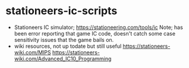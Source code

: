 # stationeers-ic-scripts

- Stationeers IC simulator; 
  https://stationeering.com/tools/ic
  Note; has been error reporting that game IC code, doesn't catch some case sensitivity issues that the game bails on.
- wiki resources, not up todate but still useful
  https://stationeers-wiki.com/MIPS
  https://stationeers-wiki.com/Advanced_IC10_Programming
